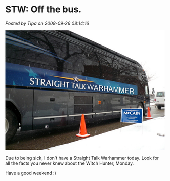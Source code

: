 # STW: Off the bus.

*Posted by Tipa on 2008-09-26 08:14:16*

![](../uploads/2008/09/stw-offthebus.jpg "stw-offthebus")

Due to being sick, I don't have a Straight Talk Warhammer today. Look for all the facts you never knew about the Witch Hunter, Monday.

Have a good weekend :)

